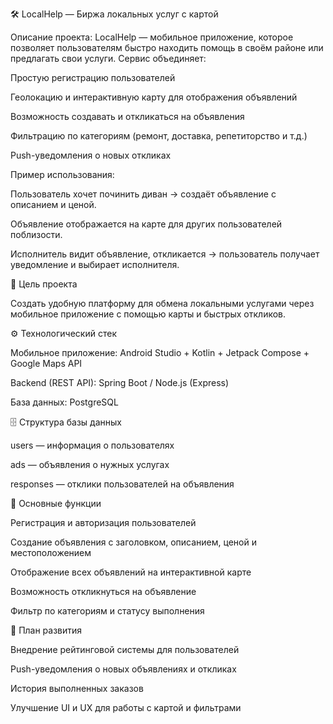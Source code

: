 🛠 LocalHelp — Биржа локальных услуг с картой

Описание проекта:
LocalHelp — мобильное приложение, которое позволяет пользователям быстро находить помощь в своём районе или предлагать свои услуги.
Сервис объединяет:

Простую регистрацию пользователей

Геолокацию и интерактивную карту для отображения объявлений

Возможность создавать и откликаться на объявления

Фильтрацию по категориям (ремонт, доставка, репетиторство и т.д.)

Push-уведомления о новых откликах

Пример использования:

Пользователь хочет починить диван → создаёт объявление с описанием и ценой.

Объявление отображается на карте для других пользователей поблизости.

Исполнитель видит объявление, откликается → пользователь получает уведомление и выбирает исполнителя.

🎯 Цель проекта

Создать удобную платформу для обмена локальными услугами через мобильное приложение с помощью карты и быстрых откликов.

⚙️ Технологический стек

Мобильное приложение: Android Studio + Kotlin + Jetpack Compose + Google Maps API

Backend (REST API): Spring Boot / Node.js (Express)

База данных: PostgreSQL

🗄 Структура базы данных

users — информация о пользователях

ads — объявления о нужных услугах

responses — отклики пользователей на объявления

🚀 Основные функции

Регистрация и авторизация пользователей

Создание объявления с заголовком, описанием, ценой и местоположением

Отображение всех объявлений на интерактивной карте

Возможность откликнуться на объявление

Фильтр по категориям и статусу выполнения

📝 План развития

Внедрение рейтинговой системы для пользователей

Push-уведомления о новых объявлениях и откликах

История выполненных заказов

Улучшение UI и UX для работы с картой и фильтрами
